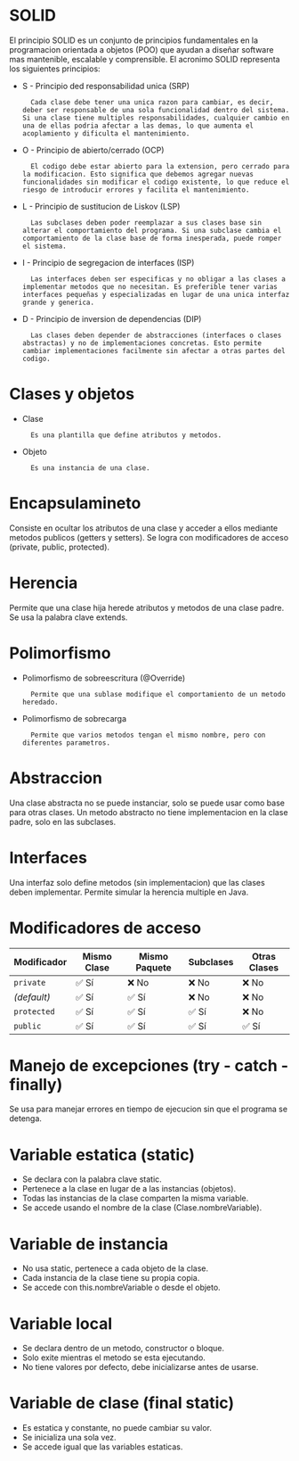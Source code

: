 # SOLID

El principio SOLID es un conjunto de principios fundamentales en la programacion orientada a objetos (POO) que ayudan a diseñar software mas mantenible, escalable y comprensible. El acronimo SOLID representa los siguientes principios:

- S - Principio ded responsabilidad unica (SRP)
    
        Cada clase debe tener una unica razon para cambiar, es decir, deber ser responsable de una sola funcionalidad dentro del sistema. Si una clase tiene multiples responsabilidades, cualquier cambio en una de ellas podria afectar a las demas, lo que aumenta el acoplamiento y dificulta el mantenimiento.
        
- O - Principio de abierto/cerrado (OCP)

        El codigo debe estar abierto para la extension, pero cerrado para la modificacion. Esto significa que debemos agregar nuevas funcionalidades sin modificar el codigo existente, lo que reduce el riesgo de introducir errores y facilita el mantenimiento.

- L - Principio de sustitucion de Liskov (LSP)

        Las subclases deben poder reemplazar a sus clases base sin alterar el comportamiento del programa. Si una subclase cambia el comportamiento de la clase base de forma inesperada, puede romper el sistema.

- I - Principio de segregacion de interfaces (ISP)

        Las interfaces deben ser especificas y no obligar a las clases a implementar metodos que no necesitan. Es preferible tener varias interfaces pequeñas y especializadas en lugar de una unica interfaz grande y generica.

- D - Principio de inversion de dependencias (DIP)

        Las clases deben depender de abstracciones (interfaces o clases abstractas) y no de implementaciones concretas. Esto permite cambiar implementaciones facilmente sin afectar a otras partes del codigo.

# Clases y objetos

- Clase

        Es una plantilla que define atributos y metodos.

- Objeto

        Es una instancia de una clase.

# Encapsulamineto

Consiste en ocultar los atributos de una clase y acceder a ellos mediante metodos publicos (getters y setters). Se logra con modificadores de acceso (private, public, protected).

# Herencia

Permite que una clase hija herede atributos y metodos de una clase padre. Se usa la palabra clave extends.

# Polimorfismo

- Polimorfismo de sobreescritura (@Override)

        Permite que una sublase modifique el comportamiento de un metodo heredado.

- Polimorfismo de sobrecarga

        Permite que varios metodos tengan el mismo nombre, pero con diferentes parametros.

# Abstraccion

Una clase abstracta no se puede instanciar, solo se puede usar como base para otras clases. Un metodo abstracto no tiene implementacion en la clase padre, solo en las subclases.

# Interfaces

Una interfaz solo define metodos (sin implementacion) que las clases deben implementar. Permite simular la herencia multiple en Java.

# Modificadores de acceso

| Modificador   | Mismo Clase | Mismo Paquete | Subclases | Otras Clases |
|--------------|------------|--------------|-----------|--------------|
| `private`    | ✅ Sí      | ❌ No        | ❌ No     | ❌ No        |
| *(default)*  | ✅ Sí      | ✅ Sí        | ❌ No     | ❌ No        |
| `protected`  | ✅ Sí      | ✅ Sí        | ✅ Sí     | ❌ No        |
| `public`     | ✅ Sí      | ✅ Sí        | ✅ Sí     | ✅ Sí        |

# Manejo de excepciones (try - catch - finally)

Se usa para manejar errores en tiempo de ejecucion sin que el programa se detenga.

# Variable estatica (static)

- Se declara con la palabra clave static.
- Pertenece a la clase en lugar de a las instancias (objetos).
- Todas las instancias de la clase comparten la misma variable.
- Se accede usando el nombre de la clase (Clase.nombreVariable).

# Variable de instancia

- No usa static, pertenece a cada objeto de la clase.
- Cada instancia de la clase tiene su propia copia.
- Se accede con this.nombreVariable o desde el objeto.

# Variable local

- Se declara dentro de un metodo, constructor o bloque.
- Solo exite mientras el metodo se esta ejecutando.
- No tiene valores por defecto, debe inicializarse antes de usarse.

# Variable de clase (final static)

- Es estatica y constante, no puede cambiar su valor.
- Se inicializa una sola vez.
- Se accede igual que las variables estaticas.

